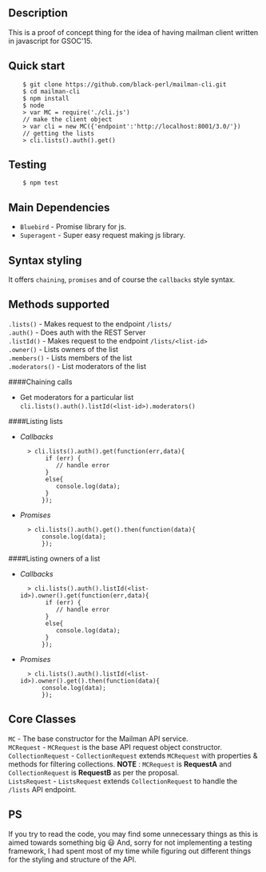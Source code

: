 Description
-----------
This is a proof of concept thing for the idea of having mailman client written in javascript for GSOC'15.

Quick start
-----------

        $ git clone https://github.com/black-perl/mailman-cli.git
        $ cd mailman-cli
        $ npm install
        $ node
        > var MC = require('./cli.js')
        // make the client object
        > var cli = new MC({'endpoint':'http://localhost:8001/3.0/'})
        // getting the lists 
        > cli.lists().auth().get() 
        
Testing
--------

        $ npm test
        
        
Main Dependencies
-------------
- `Bluebird` - Promise library for js.
- `Superagent` - Super easy request making js library.

Syntax styling
--------------

It offers `chaining`, `promises` and of course the `callbacks` style syntax.

Methods supported
-----------------

`.lists()` - Makes request to the endpoint `/lists/`              
`.auth()` - Does auth with the REST Server             
`.listId()` - Makes request to the endpoint `/lists/<list-id>`                    
`.owner()` - Lists owners of the list           
`.members()` - Lists members of the list               
`.moderators()` - List moderators of the list  


####Chaining calls
- Get moderators for a particular list                                    
`cli.lists().auth().listId(<list-id>).moderators()` 


####Listing lists
- *Callbacks*

        > cli.lists().auth().get(function(err,data){
             if (err) {
                // handle error
             }
             else{
                console.log(data);
             }
            });
            
- *Promises*

        > cli.lists().auth().get().then(function(data){
            console.log(data);
            });

####Listing owners of a list
- *Callbacks*

        > cli.lists().auth().listId(<list-id>).owner().get(function(err,data){
             if (err) {
                // handle error
             }
             else{
                console.log(data);
             }
            });
            
- *Promises*

        > cli.lists().auth().listId(<list-id>).owner().get().then(function(data){
            console.log(data);
            });


Core Classes
------------
`MC` - The base constructor for the Mailman API service.         
`MCRequest` - `MCRequest` is the base API request object constructor.      
`CollectionRequest` - `CollectionRequest` extends `MCRequest` with properties & methods for filtering collections.
**NOTE** : `MCRequest` is **RequestA** and `CollectionRequest` is **RequestB** as per the proposal.                   
`ListsRequest` - `ListsRequest` extends `CollectionRequest` to handle the `/lists` API endpoint.                                       

PS
--
If you try to read the code,  you may find some unnecessary things as this is aimed towards something big :smiley:
And, sorry for not implementing a testing framework, I had spent most of my time while figuring out different things for the styling and structure of the API.




   
